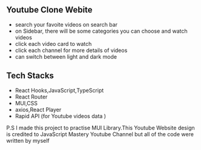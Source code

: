 ## Youtube Clone Webite

- search your favoite videos on search bar
- on Sidebar, there will be some categories you can choose and watch videos
- click each video card to watch
- click each channel for more details of videos
- can switch between light and dark mode

## Tech Stacks

- React Hooks,JavaScript,TypeScript
- React Router
- MUI,CSS
- axios,React Player
- Rapid API (for Youtube videos data )

P.S I made this project to practise MUI Library.This Youtube Website design is
credited to JavaScript Mastery Youtube Channel but all of the code were written by myself
